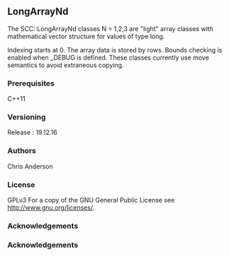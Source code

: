 ## LongArrayNd

The SCC::LongArrayNd classes N = 1,2,3 are "light" array classes with mathematical vector structure for values of type long. 

Indexing starts at 0.
The array data is stored by rows.
Bounds checking is enabled when _DEBUG is defined.
These classes currently use move semantics to avoid extraneous copying.

### Prerequisites
C++11
### Versioning
Release : 19.12.16
### Authors
Chris Anderson
### License
GPLv3  For a copy of the GNU General Public License see <http://www.gnu.org/licenses/>.
### Acknowledgements

### Acknowledgements




